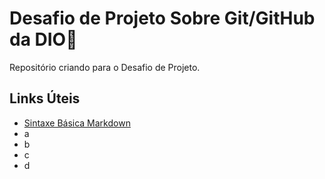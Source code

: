 # Desafio de Projeto Sobre Git/GitHub da DIO:book: 
Repositório criando para o Desafio de Projeto.

## Links Úteis
- [Sintaxe Básica Markdown](https://www.markdownguide.org/basic-syntax/)
- a
- b
- c
- d
